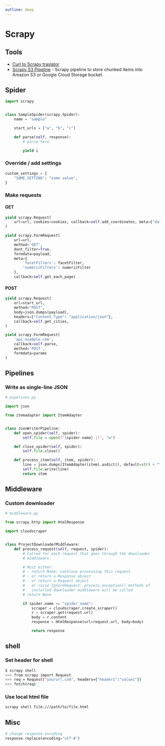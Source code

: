 ```yaml
---
outline: deep
---
```


# Scrapy

## Tools

- [Curl to Scrapy traslator](https://michael-shub.github.io/curl2scrapy/)
- [Scrapy S3 Pipeline](https://github.com/orangain/scrapy-s3pipeline) - Scrapy pipeline to store chunked items into Amazon S3 or Google Cloud Storage bucket.

## Spider

```python
import scrapy


class SampleSpider(scrapy.Spider):
    name = "sample"

    start_urls = ["a", "b", "c"]

    def parse(self, response):
        # parse here

        yield i
```

### Override / add settings

```python
custom_settings = {
    "SOME_SETTING": "some value",
}
```

### Make requests

#### GET

```python
yield scrapy.Request(
    url=url, cookies=cookies, callback=self.add_coordinates, meta={"data": j}
)
```

```python title="formdata"
yield scrapy.FormRequest(
    url=url,
    method='GET',
    dont_filter=True,
    formdata=payload,
    meta={
        'facetFilters': facetFilter,
        'numericFilters': numericFilter
    },
    callback=self.get_each_page)
```

#### POST

```python
yield scrapy.Request(
    url=start_url,
    method="POST",
    body=json.dumps(payload),
    headers={"Content-Type": "application/json"},
    callback=self.get_cities,
)
```

```python title="formdata"
yield scrapy.FormRequest(
    'api.example.com',
    callback=self.parse,
    method='POST',
    formdata=params
)
```

## Pipelines

### Write as single-line JSON

```python
# pipelines.py

import json

from itemadapter import ItemAdapter


class JsonWriterPipeline:
    def open_spider(self, spider):
        self.file = open(f"{spider.name}.jl", "w")

    def close_spider(self, spider):
        self.file.close()

    def process_item(self, item, spider):
        line = json.dumps(ItemAdapter(item).asdict(), default=str) + "\n"
        self.file.write(line)
        return item
```

## Middleware

### Custom downloader

```python
# middleware.py

from scrapy.http import HtmlResponse

import cloudscraper


class ProjectDownloaderMiddleware:
    def process_request(self, request, spider):
        # Called for each request that goes through the downloader
        # middleware.

        # Must either:
        # - return None: continue processing this request
        # - or return a Response object
        # - or return a Request object
        # - or raise IgnoreRequest: process_exception() methods of
        #   installed downloader middleware will be called
        # return None

        if spider.name == "spider_name":
            scraper = cloudscraper.create_scraper()
            r = scraper.get(request.url)
            body = r.content
            response = HtmlResponse(url=request.url, body=body)

            return response
```

## shell

### Set header for shell

```bash
$ scrapy shell
>>> from scrapy import Request
>>> req = Request("yoururl.com", headers={"header1":"value1"})
>>> fetch(req)
```

### Use local html file

```bash
scrapy shell file:///path/to/file.html
```

## Misc

```python
# change response encoding
response.replace(encoding="utf-8")
```
